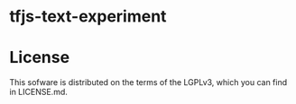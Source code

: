 # tfjs-text-experiment

# License

This sofware is distributed on the terms of the LGPLv3, which you can find in LICENSE.md.
